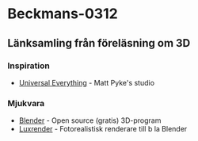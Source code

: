 # Beckmans-0312
## Länksamling från föreläsning om 3D


### Inspiration
* [Universal Everything] - Matt Pyke's studio

### Mjukvara
* [Blender] - Open source (gratis) 3D-program
* [Luxrender] - Fotorealistisk renderare till b la Blender




[//]: #

[Universal Everything]: <http://www.universaleverything.com/>

[Blender]: <https://www.blender.org/>
[Luxrender]: <http://www.luxrender.net/>



